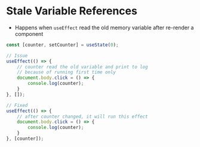 # Stale Variable References
- Happens when `useEffect` read the old memory variable after re-render a component

```javascript
const [counter, setCounter] = useState(0);

// Issue
useEffect(() => {
    // counter read the old variable and print to log
    // because of running first time only
    document.body.click = () => {
        console.log(counter);
    }
}, []);

// Fixed
useEffect(() => {
    // after counter changed, it will run this effect
    document.body.click = () => {
        console.log(counter);
    }
}, [counter]);
```
